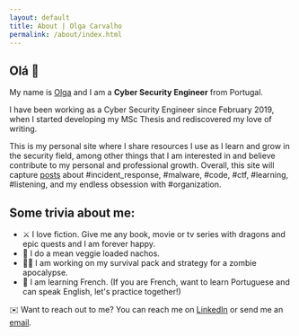 ```yaml
---
layout: default
title: About | Olga Carvalho
permalink: /about/index.html
---
```


## Olá 👋

My name is <a href="{{ site.linkedin }}">Olga</a> and I am a **Cyber Security Engineer** from Portugal.

I have been working as a Cyber Security Engineer since February 2019, when I started developing my MSc Thesis and rediscovered my love of writing.

This is my personal site where I share resources I use as I learn and grow in the security field, among other things that I am interested in and believe contribute to my personal and professional growth.
Overall, this site will capture <a href="/posts">posts</a> about #incident_response, #malware, #code, #ctf, #learning, #listening, and my endless obsession with #organization.




## Some trivia about me:
* ⚔️ I love fiction. Give me any book, movie or tv series with dragons and epic quests and I am forever happy.
* 🥘 I do a mean veggie loaded nachos.
* 🧟‍♀ I am working on my survival pack and strategy for a zombie apocalypse.
* 📝 I am learning French. (If you are French, want to learn Portuguese and can speak English, let's practice together!)



✉️ Want to reach out to me? You can reach me on <a href="{{ site.linkedin }}">LinkedIn</a> or send me an <a href="mailto:{{ site.email }}">email</a>.
